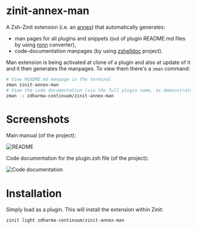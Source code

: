 # zinit-annex-man

A Zsh-Zinit extension (i.e. an
[annex](https://zdharma-continuum.github.io/zinit/wiki/Annexes/)) that
automatically generates:

  - man pages for all plugins and snippets (out of plugin README.md files by
    using [ronn](https://github.com/rtomayko/ronn) converter),
  - code-documentation manpages (by using
    [zshelldoc](https://github.com/zdharma/zshelldoc) project).

Man extension is being activated at clone of a plugin and also at update of it
and it then generates the manpages. To view them there's a `zman` command:

```zsh
# View README.md manpage in the terminal
zman zinit-annex-man
# View the code documentation (via the full plugin name, as demonstrated)
zman -c zdharma-continuum/zinit-annex-man
```

# Screenshots

Main manual (of the project):

![README](https://raw.githubusercontent.com/zdharma-continuum/zinit-annex-man/master/images/zman-readme.png)

Code documentation for the plugin.zsh file (of the project):

![Code documentation](https://raw.githubusercontent.com/zdharma-continuum/zinit-annex-man/master/images/zman-cd.png)

# Installation

Simply load as a plugin. This will install the extension within Zinit:

```zsh
zinit light zdharma-continuum/zinit-annex-man
```

<!-- vim:set ft=markdown tw=80: -->
